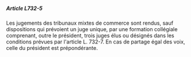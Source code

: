 ##### Article L732-5

Les jugements des tribunaux mixtes de commerce sont rendus, sauf dispositions qui prévoient un juge unique, par une formation collégiale comprenant, outre le président, trois juges élus ou désignés dans les conditions prévues par l'article L. 732-7. En cas de partage égal des voix, celle du président est prépondérante.

